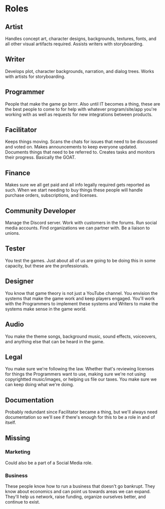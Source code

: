 # Roles

## Artist
Handles concept art, character designs, backgrounds, textures, fonts, and all other visual artifacts required. Assists writers with storyboarding.

## Writer
Develops plot, character backgrounds, narration, and dialog trees. Works with artists for storyboarding.

## Programmer
People that make the game go brrrr. Also until IT becomes a thing, these are the best people to come to for help with whatever program/site/app you're working with as well as requests for new integrations between products.

## Facilitator
Keeps things moving. Scans the chats for issues that need to be discussed and voted on. Makes announcements to keep everyone updated. Documents things that need to be referred to. Creates tasks and monitors their progress. Basically the GOAT.

## Finance
Makes sure we all get paid and all info legally required gets reported as such. When we start needing to buy things these people will handle purchase orders, subscriptions, and licenses.

## Community Developer
Manage the Discord server. Work with customers in the forums. Run social media accounts. Find organizations we can partner with. Be a liaison to unions.

## Tester
You test the games. Just about all of us are going to be doing this in some capacity, but these are the professionals.

## Designer
You know that game theory is not just a YouTube channel. You envision the systems that make the game work and keep players engaged. You'll work with the Programmers to implement these systems and Writers to make the systems make sense in the game world.

## Audio
You make the theme songs, background music, sound effects, voiceovers, and anything else that can be heard in the game.

## Legal
You make sure we're following the law. Whether that's reviewing licenses for things the Programmers want to use, making sure we're not using copyrightted music/images, or helping us file our taxes. You make sure we can keep doing what we're doing.

## Documentation
Probably redundant since Facilitator became a thing, but we'll always need documentation so we'll see if there's enough for this to be a role in and of itself.

## Missing
### Marketing
Could also be a part of a Social Media role.

### Business
These people know how to run a business that doesn't go bankrupt. They know about economics and can point us towards areas we can expand. They'll help us network, raise funding, organize ourselves better, and continue to exist.
